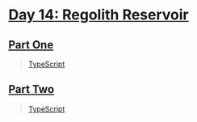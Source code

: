 # [Day 14: Regolith Reservoir](https://adventofcode.com/2022/day/14)

## [Part One](https://adventofcode.com/2022/day/14#part1)

> [TypeScript](/solutions/typescript/2022/14/src/p1.ts)

## [Part Two](https://adventofcode.com/2022/day/14#part2)

> [TypeScript](/solutions/typescript/2022/14/src/p2.ts)
